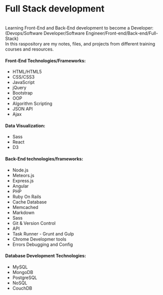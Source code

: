 <h1>Full Stack development</h1>
<p><br>Learning Front-End and Back-End development to become a Developer: (Devops/Software Developer/Software Engineer/Front-end/Back-end/Full-Stack) 
<br>In this raspository are my notes, files, and projects from different training courses and resources.</p>

<h4>Front-End Technologies/Frameworks:</h4>
<ul><li>HTML/HTML5</li>
<li>CSS/CSS3</li>
<li>JavaScript</li>
<li>jQuery</li>
<li>Bootstrap</li>
<li>OOP</li>
<li>Algorithm Scripting</li>
<li>JSON API</li>
<li>Ajax</li>
</ul>
 
<h4>Data Visualization:</h4>
<ul><li>Sass</li>
<li>React</li>
<li>D3</li></ul>
 
<h4>Back-End technologies/frameworks:</h4>
<ul><li>Node.js</li>
<li>Meteors.js</li>
<li>Express.js</li>
<li>Angular</li>
<li>PHP</li>
<li>Ruby On Rails</li>
<li>Cache Database</li>
<li>Memcached</li>
<li>Markdown</li>
<li>Sass</li>
<li>Git & Version Control</li>
<li>API</li>
<li>Task Runner - Grunt and Gulp</li>
<li>Chrome Developmer tools</li>
<li>Errors Debugging and Config</li></ul>
  
<h4>Database Development Technologies:</h4>
<ul><li>MySQL</li>
<li>MongoDB</li>
<li>PostgreSQL</li>
<li>NoSQL</li>
<li>CouchDB</li></ul>
  
  
  
  
